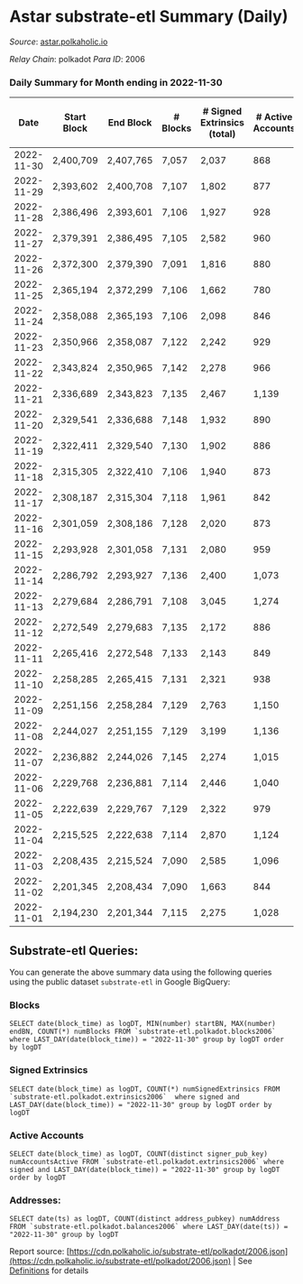 # Astar substrate-etl Summary (Daily)

_Source_: [astar.polkaholic.io](https://astar.polkaholic.io)

*Relay Chain*: polkadot
*Para ID*: 2006



### Daily Summary for Month ending in 2022-11-30


| Date | Start Block | End Block | # Blocks | # Signed Extrinsics (total) | # Active Accounts | # Passive | # New | # Addresses with Balances | # Events | # Transfers | # XCM Transfers In | # XCM Transfers Out |
| ---- | ----------- | --------- | -------- | --------------------------- | ----------------- | --------- | ----- | ------------------------- | -------- | ----------- | ------------------ | ------------------- |
| 2022-11-30 | 2,400,709 | 2,407,765 | 7,057  | 2,037 | 868 |  |  | 483,513 | 598,182 | 10,791 ($1,070,647.44) | 20 ($24,458.40) | 9 ($15,642.17) |
| 2022-11-29 | 2,393,602 | 2,400,708 | 7,107  | 1,802 | 877 |  |  | 483,027 | 587,301 | 10,110 ($1,385,790.97) | 17 ($3,901.94) | 2 ($112.61) |
| 2022-11-28 | 2,386,496 | 2,393,601 | 7,106  | 1,927 | 928 |  |  | 482,696 | 596,414 | 10,502 ($2,341,765.63) | 17 ($2,576.66) | 3 ($41.07) |
| 2022-11-27 | 2,379,391 | 2,386,495 | 7,105  | 2,582 | 960 |  |  | 482,323 | 598,511 | 11,413 ($1,515,609.12) | 38 ($5,388.05) | 4 ($0.96) |
| 2022-11-26 | 2,372,300 | 2,379,390 | 7,091  | 1,816 | 880 |  |  | 481,007 | 630,477 | 11,197 ($1,555,025.96) | 29 ($15,614.35) | 2 ($256.64) |
| 2022-11-25 | 2,365,194 | 2,372,299 | 7,106  | 1,662 | 780 |  |  | 480,901 | 478,498 | 9,752 ($1,043,631.90) | 15 ($3,057.71) | 4 ($1.68) |
| 2022-11-24 | 2,358,088 | 2,365,193 | 7,106  | 2,098 | 846 |  |  | 480,711 | 436,340 | 10,472 ($1,458,519.26) | 33 ($3,643.40) | 1 (-) |
| 2022-11-23 | 2,350,966 | 2,358,087 | 7,122  | 2,242 | 929 |  |  | 480,369 | 457,201 | 11,942 ($2,084,145.44) | 53 ($12,848.80) | 2 ($7.74) |
| 2022-11-22 | 2,343,824 | 2,350,965 | 7,142  | 2,278 | 966 |  |  |  | 451,408 | 10,450 ($1,963,911.21) | 26 ($9,674.85) | 1 (-) |
| 2022-11-21 | 2,336,689 | 2,343,823 | 7,135  | 2,467 | 1,139 |  |  | 480,036 | 490,292 | 13,713 ($2,436,255.14) | 54 ($29,030.02) | 6 ($128.33) |
| 2022-11-20 | 2,329,541 | 2,336,688 | 7,148  | 1,932 | 890 |  |  |  | 407,631 | 9,301 ($536,778.34) | 13 ($2,159.99) | 2 ($79.48) |
| 2022-11-19 | 2,322,411 | 2,329,540 | 7,130  | 1,902 | 886 |  |  |  | 409,942 | 9,160 ($590,337.19) | 16 ($3,174.57) | 2 ($1.88) |
| 2022-11-18 | 2,315,305 | 2,322,410 | 7,106  | 1,940 | 873 |  |  |  | 420,636 | 9,122 ($764,792.12) | 10 ($3,075.38) | 3 ($38.90) |
| 2022-11-17 | 2,308,187 | 2,315,304 | 7,118  | 1,961 | 842 |  |  |  | 412,560 | 9,292 ($3,840,421.62) | 25 ($3,774.65) | 3 ($392.89) |
| 2022-11-16 | 2,301,059 | 2,308,186 | 7,128  | 2,020 | 873 |  |  |  | 443,345 | 10,826 ($3,928,666.39) | 21 ($1,070.84) | 3 ($0.15) |
| 2022-11-15 | 2,293,928 | 2,301,058 | 7,131  | 2,080 | 959 |  |  | 478,765 | 468,798 | 11,055 ($4,386,533.29) | 31 ($7,480.88) | 2 ($65.54) |
| 2022-11-14 | 2,286,792 | 2,293,927 | 7,136  | 2,400 | 1,073 |  |  |  | 503,196 | 13,121 ($2,029,647.09) | 30 ($26,816.58) | 4 ($0.28) |
| 2022-11-13 | 2,279,684 | 2,286,791 | 7,108  | 3,045 | 1,274 |  |  |  | 512,690 | 13,401 ($3,472,216.22) | 42 ($12,118.01) | 6 ($208.70) |
| 2022-11-12 | 2,272,549 | 2,279,683 | 7,135  | 2,172 | 886 |  |  |  | 488,004 | 11,925 ($1,728,385.75) | 43 ($96,488.01) | 3 ($25,486.58) |
| 2022-11-11 | 2,265,416 | 2,272,548 | 7,133  | 2,143 | 849 |  |  | 476,681 | 527,075 | 13,284 ($4,190,752.28) | 41 ($31,678.37) | 3 ($0.002) |
| 2022-11-10 | 2,258,285 | 2,265,415 | 7,131  | 2,321 | 938 |  |  |  | 594,644 | 14,213 ($3,057,173.63) | 50 ($67,462.81) | 2 ($13.64) |
| 2022-11-09 | 2,251,156 | 2,258,284 | 7,129  | 2,763 | 1,150 |  |  |  | 667,813 | 16,872 ($7,824,680.21) | 46 ($28,458.24) | 7 ($3,919.08) |
| 2022-11-08 | 2,244,027 | 2,251,155 | 7,129  | 3,199 | 1,136 |  |  |  | 692,854 | 18,432 ($6,758,949.48) | 66 ($53,061.53) | 44 ($36,672.43) |
| 2022-11-07 | 2,236,882 | 2,244,026 | 7,145  | 2,274 | 1,015 |  |  |  | 560,554 | 12,794 ($2,572,671.47) | 26 ($8,258.58) | 26 ($36,006.75) |
| 2022-11-06 | 2,229,768 | 2,236,881 | 7,114  | 2,446 | 1,040 |  |  |  | 598,694 | 12,589 ($3,119,975.55) | 17 ($20,062.80) | 15 ($18,989.34) |
| 2022-11-05 | 2,222,639 | 2,229,767 | 7,129  | 2,322 | 979 |  |  |  | 550,531 | 12,022 ($2,472,091.66) | 15 ($11,954.61) | 18 ($8,031.44) |
| 2022-11-04 | 2,215,525 | 2,222,638 | 7,114  | 2,870 | 1,124 |  |  | 474,374 | 604,520 | 14,353 ($7,229,399.89) | 34 ($18,020.13) | 40 ($48,022.86) |
| 2022-11-03 | 2,208,435 | 2,215,524 | 7,090  | 2,585 | 1,096 |  |  | 474,063 | 565,288 | 13,392 ($2,970,850.15) | 77 ($51,210.53) | 36 ($36,264.20) |
| 2022-11-02 | 2,201,345 | 2,208,434 | 7,090  | 1,663 | 844 |  |  |  | 456,428 | 11,145 ($1,428,399.13) | 23 ($7,079.04) | 30 ($10,305.63) |
| 2022-11-01 | 2,194,230 | 2,201,344 | 7,115  | 2,275 | 1,028 |  |  | 473,518 | 478,677 | 12,394 ($3,048,364.56) | 22 ($21,780.11) | 41 ($25,801.41) |

## Substrate-etl Queries:
You can generate the above summary data using the following queries using the public dataset `substrate-etl` in Google BigQuery:


### Blocks
```
SELECT date(block_time) as logDT, MIN(number) startBN, MAX(number) endBN, COUNT(*) numBlocks FROM `substrate-etl.polkadot.blocks2006`  where LAST_DAY(date(block_time)) = "2022-11-30" group by logDT order by logDT
```


### Signed Extrinsics
```
SELECT date(block_time) as logDT, COUNT(*) numSignedExtrinsics FROM `substrate-etl.polkadot.extrinsics2006`  where signed and LAST_DAY(date(block_time)) = "2022-11-30" group by logDT order by logDT
```


### Active Accounts
```
SELECT date(block_time) as logDT, COUNT(distinct signer_pub_key) numAccountsActive FROM `substrate-etl.polkadot.extrinsics2006` where signed and LAST_DAY(date(block_time)) = "2022-11-30" group by logDT order by logDT
```


### Addresses:
```
SELECT date(ts) as logDT, COUNT(distinct address_pubkey) numAddress FROM `substrate-etl.polkadot.balances2006` where LAST_DAY(date(ts)) = "2022-11-30" group by logDT
```



Report source: [https://cdn.polkaholic.io/substrate-etl/polkadot/2006.json](https://cdn.polkaholic.io/substrate-etl/polkadot/2006.json) | See [Definitions](/DEFINITIONS.md) for details

